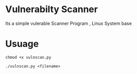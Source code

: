 # Vulnerabilty Scanner

 Its a simple vulerable Scanner Program , Linux System base 

# Usuage

```
chmod +x vulnscan.py

./vulnscan.py <filename>
```
